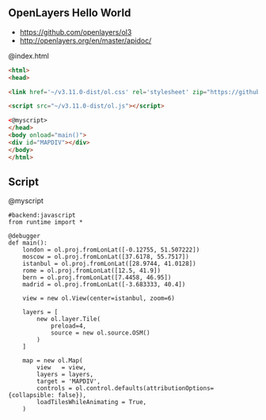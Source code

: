 OpenLayers Hello World
-----------------------
* https://github.com/openlayers/ol3
* http://openlayers.org/en/master/apidoc/


@index.html
```html
<html>
<head>

<link href='~/v3.11.0-dist/ol.css' rel='stylesheet' zip="https://github.com/openlayers/ol3/releases/download/v3.11.0/v3.11.0-dist.zip"/>

<script src="~/v3.11.0-dist/ol.js"></script>

<@myscript>
</head>
<body onload="main()">
<div id="MAPDIV"></div>
</body>
</html>
```

Script
---------------

@myscript
```rusthon
#backend:javascript
from runtime import *

@debugger
def main():
	london = ol.proj.fromLonLat([-0.12755, 51.507222])
	moscow = ol.proj.fromLonLat([37.6178, 55.7517])
	istanbul = ol.proj.fromLonLat([28.9744, 41.0128])
	rome = ol.proj.fromLonLat([12.5, 41.9])
	bern = ol.proj.fromLonLat([7.4458, 46.95])
	madrid = ol.proj.fromLonLat([-3.683333, 40.4])

	view = new ol.View(center=istanbul, zoom=6)

	layers = [
		new ol.layer.Tile(
			preload=4, 
			source = new ol.source.OSM()
		)
	]

	map = new ol.Map(
		view   = view,
		layers = layers,
		target = 'MAPDIV',
		controls = ol.control.defaults(attributionOptions={collapsible: false}),
		loadTilesWhileAnimating = True,
	)


```
